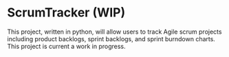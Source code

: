 # ScrumTracker (WIP)

This project, written in python, will allow users to track Agile scrum projects including product backlogs, sprint backlogs, and sprint burndown charts. This project is current a work in progress.
